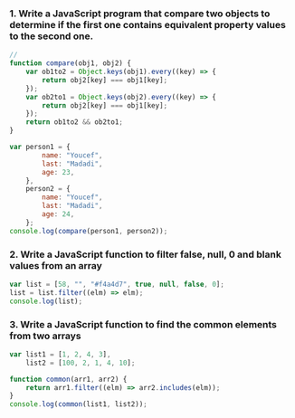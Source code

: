 ### 1. Write a JavaScript program that compare two objects to determine if the first one contains equivalent property values to the second one.

```js
//
function compare(obj1, obj2) {
    var ob1to2 = Object.keys(obj1).every((key) => {
        return obj2[key] === obj1[key];
    });
    var ob2to1 = Object.keys(obj2).every((key) => {
        return obj2[key] === obj1[key];
    });
    return ob1to2 && ob2to1;
}

var person1 = {
        name: "Youcef",
        last: "Madadi",
        age: 23,
    },
    person2 = {
        name: "Youcef",
        last: "Madadi",
        age: 24,
    };
console.log(compare(person1, person2));
```

### 2. Write a JavaScript function to filter false, null, 0 and blank values from an array

```js
var list = [58, "", "#f4a4d7", true, null, false, 0];
list = list.filter((elm) => elm);
console.log(list);
```

### 3. Write a JavaScript function to find the common elements from two arrays

```js
var list1 = [1, 2, 4, 3],
    list2 = [100, 2, 1, 4, 10];

function common(arr1, arr2) {
    return arr1.filter((elm) => arr2.includes(elm));
}
console.log(common(list1, list2));
```
